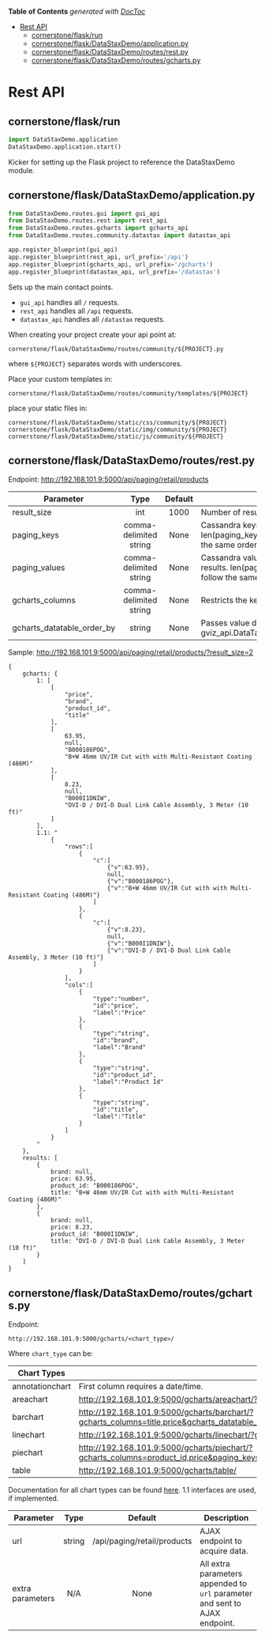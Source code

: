 <!-- START doctoc generated TOC please keep comment here to allow auto update -->
<!-- DON'T EDIT THIS SECTION, INSTEAD RE-RUN doctoc TO UPDATE -->
**Table of Contents**  *generated with [DocToc](https://github.com/thlorenz/doctoc)*

- [Rest API](#rest-api)
  - [cornerstone/flask/run](#cornerstoneflaskrun)
  - [cornerstone/flask/DataStaxDemo/application.py](#cornerstoneflaskDataStaxDemoapplicationpy)
  - [cornerstone/flask/DataStaxDemo/routes/rest.py](#cornerstoneflaskDataStaxDemoroutesrestpy)
  - [cornerstone/flask/DataStaxDemo/routes/gcharts.py](#cornerstoneflaskDataStaxDemoroutesgchartspy)

<!-- END doctoc generated TOC please keep comment here to allow auto update -->

# Rest API

## cornerstone/flask/run

```py
import DataStaxDemo.application
DataStaxDemo.application.start()
```

Kicker for setting up the Flask project to reference the DataStaxDemo module.

## cornerstone/flask/DataStaxDemo/application.py

```py
from DataStaxDemo.routes.gui import gui_api
from DataStaxDemo.routes.rest import rest_api
from DataStaxDemo.routes.gcharts import gcharts_api
from DataStaxDemo.routes.community.datastax import datastax_api

app.register_blueprint(gui_api)
app.register_blueprint(rest_api, url_prefix='/api')
app.register_blueprint(gcharts_api, url_prefix='/gcharts')
app.register_blueprint(datastax_api, url_prefix='/datastax')
```

Sets up the main contact points.

* `gui_api` handles all `/` requests.
* `rest_api` handles all `/api` requests.
* `datastax_api` handles all `/datastax` requests.

When creating your project create your api point at:

```
cornerstone/flask/DataStaxDemo/routes/community/${PROJECT}.py
```

where `${PROJECT}` separates words with underscores.

Place your custom templates in:

```
cornerstone/flask/DataStaxDemo/routes/community/templates/${PROJECT}
```

place your static files in:

```
cornerstone/flask/DataStaxDemo/static/css/community/${PROJECT}
cornerstone/flask/DataStaxDemo/static/img/community/${PROJECT}
cornerstone/flask/DataStaxDemo/static/js/community/${PROJECT}
```

## cornerstone/flask/DataStaxDemo/routes/rest.py

Endpoint: http://192.168.101.9:5000/api/paging/retail/products

| Parameter | Type | Default | Description |
|-----------|:----:|:-------:|-------------|
|result_size|int|1000|Number of results to return|
|paging_keys|comma-delimited string|None|Cassandra keys to be used in paging query to grab next results. len(paging_keys) should equal to len(paging_values) and follow the same ordering.|
|paging_values|comma-delimited string|None|Cassandra values to be used in paging query to grab next results. len(paging_keys) should equal to len(paging_values) and follow the same ordering.|
|gcharts_columns|comma-delimited string|None|Restricts the keys being reported to gCharts configurations.|
|gcharts_datatable_order_by|string|None|Passes value directly to gviz_api.DataTable.ToJson(orderby=gcharts_datatable_order_by)|

Sample: http://192.168.101.9:5000/api/paging/retail/products/?result_size=2

```
{
    gcharts: {
        1: [
            [
                "price",
                "brand",
                "product_id",
                "title"
            ],
            [
                63.95,
                null,
                "B000186POG",
                "B+W 46mm UV/IR Cut with with Multi-Resistant Coating (486M)"
            ],
            [
                8.23,
                null,
                "B000I1DNIW",
                "DVI-D / DVI-D Dual Link Cable Assembly, 3 Meter (10 ft)"
            ]
        ],
        1.1: "
            {
                "rows":[
                    {
                        "c":[
                            {"v":63.95},
                            null,
                            {"v":"B000186POG"},
                            {"v":"B+W 46mm UV/IR Cut with with Multi-Resistant Coating (486M)"}
                        ]
                    },
                    {
                        "c":[
                            {"v":8.23},
                            null,
                            {"v":"B000I1DNIW"},
                            {"v":"DVI-D / DVI-D Dual Link Cable Assembly, 3 Meter (10 ft)"}
                        ]
                    }
                ],
                "cols":[
                    {
                        "type":"number",
                        "id":"price",
                        "label":"Price"
                    },
                    {
                        "type":"string",
                        "id":"brand",
                        "label":"Brand"
                    },
                    {   
                        "type":"string",
                        "id":"product_id",
                        "label":"Product Id"
                    },
                    {
                        "type":"string",
                        "id":"title",
                        "label":"Title"
                    }
                ]
            }
        "
    },
    results: [
        {
            brand: null,
            price: 63.95,
            product_id: "B000186POG",
            title: "B+W 46mm UV/IR Cut with with Multi-Resistant Coating (486M)"
        },
        {
            brand: null,
            price: 8.23,
            product_id: "B000I1DNIW",
            title: "DVI-D / DVI-D Dual Link Cable Assembly, 3 Meter (10 ft)"
        }
    ]
}
```

## cornerstone/flask/DataStaxDemo/routes/gcharts.py

Endpoint:
```
http://192.168.101.9:5000/gcharts/<chart_type>/
```

Where `chart_type` can be:

| Chart Types | Example |
|-------------|---------|
|annotationchart|First column requires a date/time.|
|areachart|http://192.168.101.9:5000/gcharts/areachart/?gcharts_columns=title,price|
|barchart|http://192.168.101.9:5000/gcharts/barchart/?gcharts_columns=title,price&gcharts_datatable_order_by=price|
|linechart|http://192.168.101.9:5000/gcharts/linechart/?gcharts_columns=title,price&result_size=100|
|piechart|http://192.168.101.9:5000/gcharts/piechart/?gcharts_columns=product_id,price&paging_keys=product_id&paging_values=B0009IB8RC&result_size=10|
|table|http://192.168.101.9:5000/gcharts/table/|

Documentation for all chart types can be found
[here](https://google-developers.appspot.com/chart/interactive/docs/gallery).
1.1 interfaces are used, if implemented.


| Parameter | Type | Default | Description |
|-----------|:----:|:-------:|-------------|
|url|string|/api/paging/retail/products|AJAX endpoint to acquire data.|
|extra parameters|N/A|None|All extra parameters appended to `url` parameter and sent to AJAX endpoint.|
